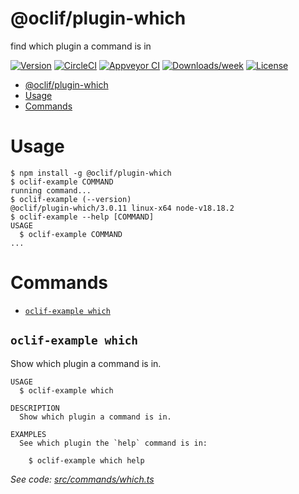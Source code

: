 # @oclif/plugin-which

find which plugin a command is in

[![Version](https://img.shields.io/npm/v/@oclif/plugin-which.svg)](https://npmjs.org/package/@oclif/plugin-which)
[![CircleCI](https://circleci.com/gh/oclif/plugin-which/tree/main.svg?style=shield)](https://circleci.com/gh/oclif/plugin-which/tree/main)
[![Appveyor CI](https://ci.appveyor.com/api/projects/status/github/oclif/plugin-which?branch=main&svg=true)](https://ci.appveyor.com/project/oclif/plugin-which/branch/main)
[![Downloads/week](https://img.shields.io/npm/dw/@oclif/plugin-which.svg)](https://npmjs.org/package/@oclif/plugin-which)
[![License](https://img.shields.io/npm/l/@oclif/plugin-which.svg)](https://github.com/oclif/plugin-which/blob/main/package.json)

<!-- toc -->

- [@oclif/plugin-which](#oclifplugin-which)
- [Usage](#usage)
- [Commands](#commands)
<!-- tocstop -->

# Usage

<!-- usage -->

```sh-session
$ npm install -g @oclif/plugin-which
$ oclif-example COMMAND
running command...
$ oclif-example (--version)
@oclif/plugin-which/3.0.11 linux-x64 node-v18.18.2
$ oclif-example --help [COMMAND]
USAGE
  $ oclif-example COMMAND
...
```

<!-- usagestop -->

# Commands

<!-- commands -->

- [`oclif-example which`](#oclif-example-which)

## `oclif-example which`

Show which plugin a command is in.

```
USAGE
  $ oclif-example which

DESCRIPTION
  Show which plugin a command is in.

EXAMPLES
  See which plugin the `help` command is in:

    $ oclif-example which help
```

_See code: [src/commands/which.ts](https://github.com/oclif/plugin-which/blob/3.0.11/src/commands/which.ts)_

<!-- commandsstop -->
